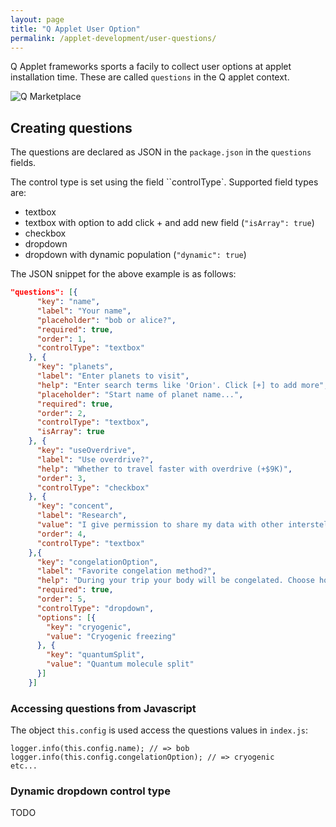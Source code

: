 ```yaml
---
layout: page
title: "Q Applet User Option"
permalink: /applet-development/user-questions/
---
```


Q Applet frameworks sports a facily to collect user options at 
applet installation time. These are called `questions` in the Q applet context.

<img src="{{ '../images/questions.png' }}"
                    alt="Q Marketplace">

## Creating questions

The questions are declared as JSON in the `package.json` in the `questions` fields.

The control type is set using the field ``controlType`. Supported field types are:

- textbox
- textbox with option to add click + and add new field (`"isArray": true`)
- checkbox
- dropdown
- dropdown with dynamic population (`"dynamic": true`)

The JSON snippet for the above example is as follows:

```json
"questions": [{
      "key": "name",
      "label": "Your name",
      "placeholder": "bob or alice?",
      "required": true,
      "order": 1,
      "controlType": "textbox"
    }, {
      "key": "planets",
      "label": "Enter planets to visit",
      "help": "Enter search terms like 'Orion'. Click [+] to add more",
      "placeholder": "Start name of planet name...",
      "required": true,
      "order": 2,
      "controlType": "textbox",
      "isArray": true
    }, {
      "key": "useOverdrive",
      "label": "Use overdrive?",
      "help": "Whether to travel faster with overdrive (+$9K)",
      "order": 3,
      "controlType": "checkbox"
    }, {
      "key": "concent",
      "label": "Research",
      "value": "I give permission to share my data with other interstellar voyagers.",
      "order": 4,
      "controlType": "textbox"
    },{
      "key": "congelationOption",
      "label": "Favorite congelation method?",
      "help": "During your trip your body will be congelated. Choose how.",
      "required": true,
      "order": 5,
      "controlType": "dropdown",
      "options": [{
        "key": "cryogenic",
        "value": "Cryogenic freezing"
      }, {
        "key": "quantumSplit",
        "value": "Quantum molecule split"
      }]
    }]
```

### Accessing questions from Javascript

The object  `this.config` is used access the questions values in `index.js`:

    logger.info(this.config.name); // => bob
    logger.info(this.config.congelationOption); // => cryogenic
    etc...

### Dynamic dropdown control type

TODO
